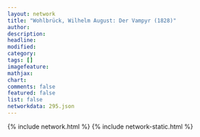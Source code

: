 ```yaml
---
layout: network
title: "Wohlbrück, Wilhelm August: Der Vampyr (1828)"
author:
description:
headline:
modified:
category:
tags: []
imagefeature: 
mathjax: 
chart: 
comments: false
featured: false
list: false
networkdata: 295.json
---
```

{% include network.html %}
{% include network-static.html %}
